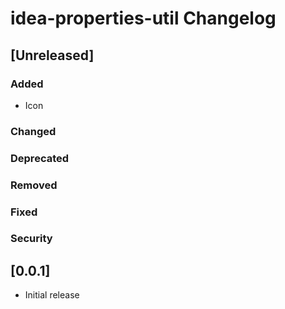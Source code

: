<!-- Keep a Changelog guide -> https://keepachangelog.com -->

# idea-properties-util Changelog

## [Unreleased]
### Added

- Icon

### Changed

### Deprecated

### Removed

### Fixed

### Security

## [0.0.1]

- Initial release
